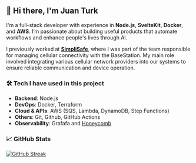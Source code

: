 ## 👋 Hi there, I'm Juan Turk 

I'm a full-stack developer with experience in **Node.js**, **SvelteKit**, **Docker**, and **AWS**. I’m passionate about building useful products that automate workflows and enhance people's lives through AI.

I previously worked at [**SimpliSafe**](https://simplisafe.com/), where I was part of the team responsible for managing cellular connectivity with the BaseStation. My main role involved integrating various cellular network providers into our systems to ensure reliable communication and device operation.


### 🛠️ Tech I have used in this project

- **Backend**: Node.js
- **DevOps**: Docker, Terraform
- **Cloud & APIs**: AWS (SQS, Lambda, DynamoDB, Step Functions)
- **Others**: Git, Github, GitHub Actions
- **Observability**: Grafafa and [Honeycomb](https://www.honeycomb.io/)

<!-- ![Top Langs](https://github-readme-stats.vercel.app/api/top-langs/?username=juan-turk-simplisafe&hide_progress=true) -->

### 📈 GitHub Stats

[![GitHub Streak](https://streak-stats.demolab.com?user=juan-turk-simplisafe&theme=transparent)](https://git.io/streak-stats)
